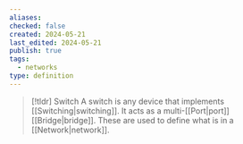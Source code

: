 ```yaml
---
aliases: 
checked: false
created: 2024-05-21
last_edited: 2024-05-21
publish: true
tags:
  - networks
type: definition
---
```

>[!tldr] Switch
> A switch is any device that implements [[Switching|switching]]. It acts as a multi-[[Port|port]] [[Bridge|bridge]]. These are used to define what is in a [[Network|network]].
